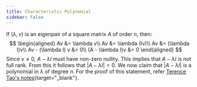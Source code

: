 ```yaml
---
title: Characteristic Polynomial
sidebar: false
---
```


If $(\lambda, v)$ is an eigenpair of a square matrix $A$ of order $n$, then:
$$
\begin{aligned}
Av &= \lambda v\\
Av &= \lambda (Iv)\\
Av &= (\lambda I)v\\
Av - (\lambda I) v &= 0\\
(A - \lambda I)v &= 0
\end{aligned}
$$
Since $v \neq 0$, $A - \lambda I$ must have non-zero nullity. This implies that $A - \lambda I$ is not full rank. From this it follows that $|A - \lambda I| = 0$. We now claim that $|A - \lambda I|$ is a polynomial in $\lambda$ of degree $n$. For the proof of this statement, refer [Terence Tao's notes](https://www.math.ucla.edu/~tao/resource/general/115a.3.02f/week8.pdf){target="_blank"}.

